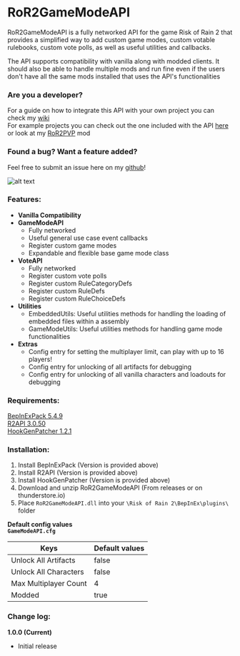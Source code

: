 # RoR2GameModeAPI
RoR2GameModeAPI is a fully networked API for the game Risk of Rain 2 that provides a simplified way to add custom game modes, custom votable rulebooks, custom vote polls, as well as useful utilities and callbacks.

The API supports compatibility with vanilla along with modded clients. It should also be able to handle multiple mods and run fine even if the users don't have all the same mods installed that uses the API's functionalities

### Are you a developer?  
For a guide on how to integrate this API with your own project you can check my [wiki](https://github.com/tung362/RoR2GameModeAPI/wiki)  
For example projects you can check out the one included with the API [here](Example/) or look at my [RoR2PVP](https://github.com/tung362/RoR2PVP) mod  

### Found a bug? Want a feature added?  
Feel free to submit an issue here on my [github](https://github.com/tung362/RoR2GameModeAPI/issues)!  

![alt text](https://i.imgur.com/ea8UYFd.png)  

### Features:  
- **Vanilla Compatibility**
- **GameModeAPI**
  - Fully networked  
  - Useful general use case event callbacks  
  - Register custom game modes  
  - Expandable and flexible base game mode class
- **VoteAPI**
  - Fully networked  
  - Register custom vote polls  
  - Register custom RuleCategoryDefs  
  - Register custom RuleDefs  
  - Register custom RuleChoiceDefs  
- **Utilities**
  - EmbeddedUtils: Useful utilities methods for handling the loading of embedded files within a assembly
  - GameModeUtils: Useful utilities methods for handling game mode functionalities
- **Extras**
  - Config entry for setting the multiplayer limit, can play with up to 16 players!
  - Config entry for unlocking of all artifacts for debugging
  - Config entry for unlocking of all vanilla characters and loadouts for debugging

### Requirements:  
[BepInExPack 5.4.9](https://thunderstore.io/package/download/bbepis/BepInExPack/5.4.9/)  
[R2API 3.0.50](https://thunderstore.io/package/download/tristanmcpherson/R2API/3.0.50/)  
[HookGenPatcher 1.2.1](https://thunderstore.io/package/download/RiskofThunder/HookGenPatcher/1.2.1/)  

### Installation:  
1. Install BepInExPack (Version is provided above)
2. Install R2API (Version is provided above)
3. Install HookGenPatcher (Version is provided above)
4. Download and unzip RoR2GameModeAPI (From releases or on thunderstore.io)
5. Place `RoR2GameModeAPI.dll` into your `\Risk of Rain 2\BepInEx\plugins\` folder

**Default config values**  
**`GameModeAPI.cfg`**  

| Keys                          | Default values |
| ----------------------------- | -------------- |
| Unlock All Artifacts          |         false  |
| Unlock All Characters         |         false  |
| Max Multiplayer Count         |             4  |
| Modded                        |          true  |

### Change log:  
**1.0.0 (Current)**  
- Initial release  
